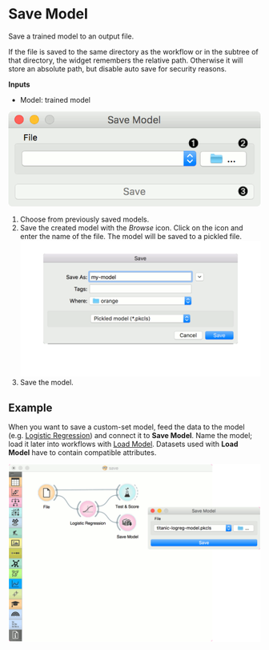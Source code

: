 Save Model
==========

Save a trained model to an output file.

If the file is saved to the same directory as the workflow or in the subtree of that directory, the widget remembers the relative path. Otherwise it will store an absolute path, but disable auto save for security reasons.

**Inputs**

- Model: trained model

![](images/SaveModel-stamped.png)

1. Choose from previously saved models.
2. Save the created model with the *Browse* icon. Click on the icon and enter the name of the file. The model will be saved to a pickled file.
![](images/SaveModel-save.png)
3. Save the model.

Example
-------

When you want to save a custom-set model, feed the data to the model (e.g. [Logistic Regression](../model/logisticregression.md)) and connect it to **Save Model**. Name the model; load it later into workflows with [Load Model](../model/loadmodel.md). Datasets used with **Load Model** have to contain compatible attributes.

![](images/SaveModel-example.png)
